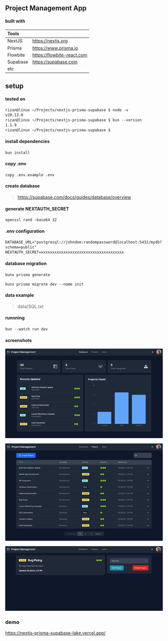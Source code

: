 ## Project Management App

#### built with

| Tools    |                            |
| :------- | :------------------------- |
| NextJS   | https://nextjs.org         |
| Prisma   | https://www.prisma.io      |
| Flowbite | https://flowbite-react.com |
| Supabase | https://supabase.com       |
| etc      |                            |

## setup

#### tested on

```
rizan@linux ~/Projects/nextjs-prisma-supabase $ node -v
v20.13.0
rizan@linux ~/Projects/nextjs-prisma-supabase $ bun --version
1.1.9
rizan@linux ~/Projects/nextjs-prisma-supabase $

```

#### install dependencies

```
bun install
```

#### copy .env

```
copy .env.example .env
```

#### create database

> https://supabase.com/docs/guides/database/overview

#### generate NEXTAUTH_SECRET

```
openssl rand -base64 32
```

#### .env configuration

```
DATABASE_URL="postgresql://johndoe:randompassword@localhost:5432/mydb?schema=public"
NEXTAUTH_SECRET=xxxxxxxxxxxxxxxxxxxxxxxxxxxxxxxxxxxxx
```

#### database migration

```
bunx prisma generate
```

```
bunx prisma migrate dev --name init
```

#### data example

> data/SQL.txt

#### runnning

```
bun --watch run dev
```

#### screenshots

![dashboard](screenshots/dashboard.png)

![projects-list](screenshots/projects-list.png)

![project-detail](screenshots/project-detail.png)

### demo

https://nextjs-prisma-supabase-lake.vercel.app/
